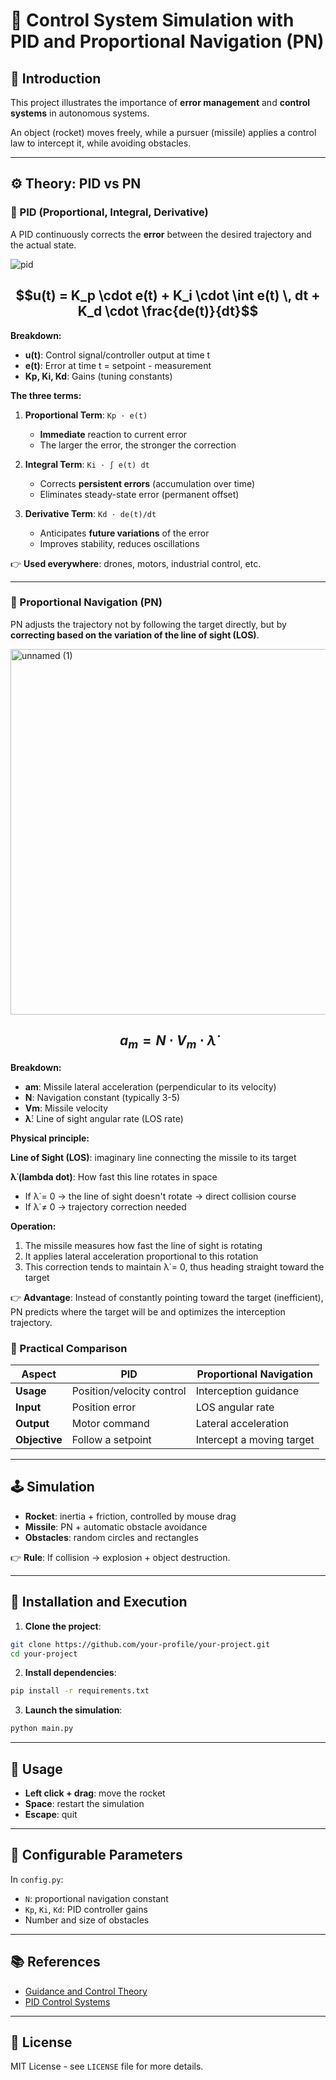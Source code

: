 # 🎯 Control System Simulation with PID and Proportional Navigation (PN)

## 📌 Introduction

This project illustrates the importance of **error management** and **control systems** in autonomous systems.

An object (rocket) moves freely, while a pursuer (missile) applies a control law to intercept it, while avoiding obstacles.

---

## ⚙️ Theory: PID vs PN

### 🔹 PID (Proportional, Integral, Derivative)

A PID continuously corrects the **error** between the desired trajectory and the actual state.

![pid](https://github.com/user-attachments/assets/8e60ed9e-f773-4d31-b787-b3afd132d338)


## $$u(t) = K_p \cdot e(t) + K_i \cdot \int e(t) \, dt + K_d \cdot \frac{de(t)}{dt}$$

**Breakdown:**
- **u(t)**: Control signal/controller output at time t
- **e(t)**: Error at time t = setpoint - measurement
- **Kp, Ki, Kd**: Gains (tuning constants)

**The three terms:**

1. **Proportional Term**: `Kp · e(t)`
   - **Immediate** reaction to current error
   - The larger the error, the stronger the correction

2. **Integral Term**: `Ki · ∫ e(t) dt`
   - Corrects **persistent errors** (accumulation over time)
   - Eliminates steady-state error (permanent offset)

3. **Derivative Term**: `Kd · de(t)/dt`
   - Anticipates **future variations** of the error
   - Improves stability, reduces oscillations

👉 **Used everywhere**: drones, motors, industrial control, etc.

---

### 🔹 Proportional Navigation (PN)

PN adjusts the trajectory not by following the target directly, but by **correcting based on the variation of the line of sight (LOS)**.

<img width="1024" height="585" alt="unnamed (1)" src="https://github.com/user-attachments/assets/46ffe3aa-0856-4c41-9edc-0cea53cef4e4" />


## $$a_m = N \cdot V_m \cdot \dot{\lambda}$$

**Breakdown:**
- **am**: Missile lateral acceleration (perpendicular to its velocity)
- **N**: Navigation constant (typically 3-5)
- **Vm**: Missile velocity
- **λ̇**: Line of sight angular rate (LOS rate)

**Physical principle:**

**Line of Sight (LOS)**: imaginary line connecting the missile to its target

**λ̇ (lambda dot)**: How fast this line rotates in space
- If λ̇ = 0 → the line of sight doesn't rotate → direct collision course
- If λ̇ ≠ 0 → trajectory correction needed

**Operation:**
1. The missile measures how fast the line of sight is rotating
2. It applies lateral acceleration proportional to this rotation
3. This correction tends to maintain λ̇ = 0, thus heading straight toward the target

👉 **Advantage**: Instead of constantly pointing toward the target (inefficient), PN predicts where the target will be and optimizes the interception trajectory.

### 🎯 Practical Comparison

| Aspect | PID | Proportional Navigation |
|--------|-----|------------------------|
| **Usage** | Position/velocity control | Interception guidance |
| **Input** | Position error | LOS angular rate |
| **Output** | Motor command | Lateral acceleration |
| **Objective** | Follow a setpoint | Intercept a moving target |

---

## 🕹️ Simulation



- **Rocket**: inertia + friction, controlled by mouse drag
- **Missile**: PN + automatic obstacle avoidance
- **Obstacles**: random circles and rectangles

👉 **Rule**: If collision → explosion + object destruction.

---

## 🚀 Installation and Execution

1. **Clone the project**:
```bash
git clone https://github.com/your-profile/your-project.git
cd your-project
```

2. **Install dependencies**:
```bash
pip install -r requirements.txt
```

3. **Launch the simulation**:
```bash
python main.py
```

---

## 📖 Usage

- **Left click + drag**: move the rocket
- **Space**: restart the simulation
- **Escape**: quit

---

## 🔧 Configurable Parameters

In `config.py`:
- `N`: proportional navigation constant
- `Kp`, `Ki`, `Kd`: PID controller gains
- Number and size of obstacles

---

## 📚 References

- [Guidance and Control Theory](https://example.com)
- [PID Control Systems](https://example.com)

---

## 📝 License

MIT License - see `LICENSE` file for more details.
